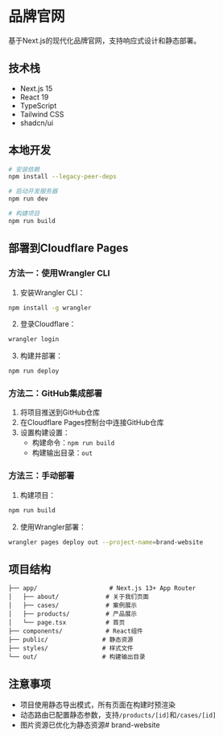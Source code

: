 # 品牌官网

基于Next.js的现代化品牌官网，支持响应式设计和静态部署。

## 技术栈
- Next.js 15
- React 19
- TypeScript
- Tailwind CSS
- shadcn/ui

## 本地开发

```bash
# 安装依赖
npm install --legacy-peer-deps

# 启动开发服务器
npm run dev

# 构建项目
npm run build
```

## 部署到Cloudflare Pages

### 方法一：使用Wrangler CLI

1. 安装Wrangler CLI：
```bash
npm install -g wrangler
```

2. 登录Cloudflare：
```bash
wrangler login
```

3. 构建并部署：
```bash
npm run deploy
```

### 方法二：GitHub集成部署

1. 将项目推送到GitHub仓库
2. 在Cloudflare Pages控制台中连接GitHub仓库
3. 设置构建设置：
   - 构建命令：`npm run build`
   - 构建输出目录：`out`

### 方法三：手动部署

1. 构建项目：
```bash
npm run build
```

2. 使用Wrangler部署：
```bash
wrangler pages deploy out --project-name=brand-website
```

## 项目结构

```
├── app/                    # Next.js 13+ App Router
│   ├── about/             # 关于我们页面
│   ├── cases/             # 案例展示
│   ├── products/          # 产品展示
│   └── page.tsx           # 首页
├── components/            # React组件
├── public/               # 静态资源
├── styles/               # 样式文件
└── out/                  # 构建输出目录
```

## 注意事项

- 项目使用静态导出模式，所有页面在构建时预渲染
- 动态路由已配置静态参数，支持`/products/[id]`和`/cases/[id]`
- 图片资源已优化为静态资源#   b r a n d - w e b s i t e  
 